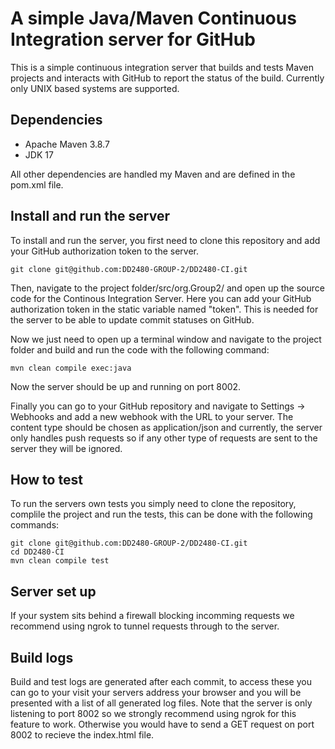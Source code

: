 # A simple Java/Maven Continuous Integration server for GitHub

This is a simple continuous integration server that builds and tests Maven projects and interacts with GitHub to report the status of the build. Currently only UNIX based systems are supported.

## Dependencies

* Apache Maven 3.8.7
* JDK 17

All other dependencies are handled my Maven and are defined in the pom.xml file.

## Install and run the server

To install and run the server, you first need to clone this repository and add your GitHub authorization token to the server.  
```
git clone git@github.com:DD2480-GROUP-2/DD2480-CI.git
```

Then, navigate to the project folder/src/org.Group2/ and open up the source code for the Continous Integration Server. Here you can add your GitHub authorization token in the static variable named "token". This is needed for the server to be able to update commit statuses on GitHub.  

Now we just need to open up a terminal window and navigate to the project folder and build and run the code with the following command:

```
mvn clean compile exec:java
```

Now the server should be up and running on port 8002.  

Finally you can go to your GitHub repository and navigate to Settings -> Webhooks and add a new webhook with the URL to your server. The content type should be chosen as application/json and currently, the server only handles push requests so if any other type of requests are sent to the server they will be ignored. 

## How to test

To run the servers own tests you simply need to clone the repository, complile the project and run the tests, this can be done with the following commands:
```
git clone git@github.com:DD2480-GROUP-2/DD2480-CI.git
cd DD2480-CI
mvn clean compile test
```

## Server set up

If your system sits behind a firewall blocking incomming requests we recommend using ngrok to tunnel requests through to the server.

## Build logs  
Build and test logs are generated after each commit, to access these you can go to your visit your servers address your browser and you will be presented with a list of all generated log files. Note that the server is only listening to port 8002 so we strongly recommend using ngrok for this feature to work. Otherwise you would have to send a GET request on port 8002 to recieve the index.html file. 
